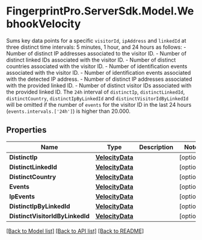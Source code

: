# FingerprintPro.ServerSdk.Model.WebhookVelocity
Sums key data points for a specific `visitorId`, `ipAddress` and `linkedId` at three distinct time intervals: 5 minutes, 1 hour, and 24 hours as follows:   - Number of distinct IP addresses associated to the visitor ID. - Number of distinct linked IDs associated with the visitor ID. - Number of distinct countries associated with the visitor ID. - Number of identification events associated with the visitor ID. - Number of identification events associated with the detected IP address. - Number of distinct IP addresses associated with the provided linked ID. - Number of distinct visitor IDs associated with the provided linked ID.  The `24h` interval of `distinctIp`, `distinctLinkedId`, `distinctCountry`, `distinctIpByLinkedId` and `distinctVisitorIdByLinkedId` will be omitted  if the number of `events` for the visitor ID in the last 24 hours (`events.intervals.['24h']`) is higher than 20.000. 

## Properties

Name | Type | Description | Notes
------------ | ------------- | ------------- | -------------
**DistinctIp** | [**VelocityData**](VelocityData.md) |  | [optional] 
**DistinctLinkedId** | [**VelocityData**](VelocityData.md) |  | [optional] 
**DistinctCountry** | [**VelocityData**](VelocityData.md) |  | [optional] 
**Events** | [**VelocityData**](VelocityData.md) |  | [optional] 
**IpEvents** | [**VelocityData**](VelocityData.md) |  | [optional] 
**DistinctIpByLinkedId** | [**VelocityData**](VelocityData.md) |  | [optional] 
**DistinctVisitorIdByLinkedId** | [**VelocityData**](VelocityData.md) |  | [optional] 

[[Back to Model list]](../README.md#documentation-for-models) [[Back to API list]](../README.md#documentation-for-api-endpoints) [[Back to README]](../README.md)

